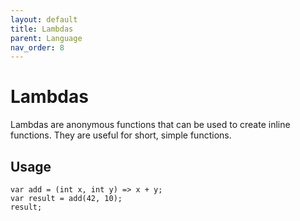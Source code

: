 ```yaml
---
layout: default
title: Lambdas
parent: Language
nav_order: 8
---
```


# Lambdas

Lambdas are anonymous functions that can be used to create inline functions. They are useful for short, simple functions.

## Usage

```xs
var add = (int x, int y) => x + y;
var result = add(42, 10);
result;
```
